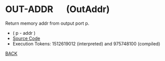 # OUT-ADDR &emsp; (OutAddr)
Return memory addr from output port p.
* ( p - addr )
* [Source Code](../words/amc_ext/OutAddr.cs)
* Execution Tokens: 1512619012 (interpreted) and 975748100 (compiled)


[BACK](builtins.md#OutAddr)
